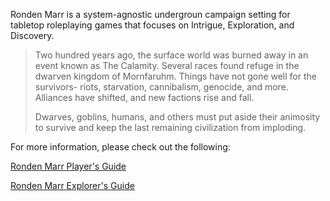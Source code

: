 Ronden Marr is a system-agnostic undergroun campaign setting for tabletop roleplaying games that focuses on Intrigue, Exploration, and Discovery.

>Two hundred years ago, the surface world was burned away in an event known as The Calamity. Several races found refuge in the dwarven kingdom of Mornfaruhm. Things have not gone well for the survivors- riots, starvation, cannibalism, genocide, and more. Alliances have shifted, and new factions rise and fall.
>
>Dwarves, goblins, humans, and others must put aside their animosity to survive and keep the last remaining civilization from imploding.

For more information, please check out the following:

[Ronden Marr Player's Guide](http://drivethrurpg.com/product/153600/Ronden-Marr-Players-Guide&src=rondenmarr.com)

[Ronden Marr Explorer's Guide](http://www.drivethrurpg.com/product/181524/Ronden-Marr-Explorers-Guide&src=rondenmarr.com)


